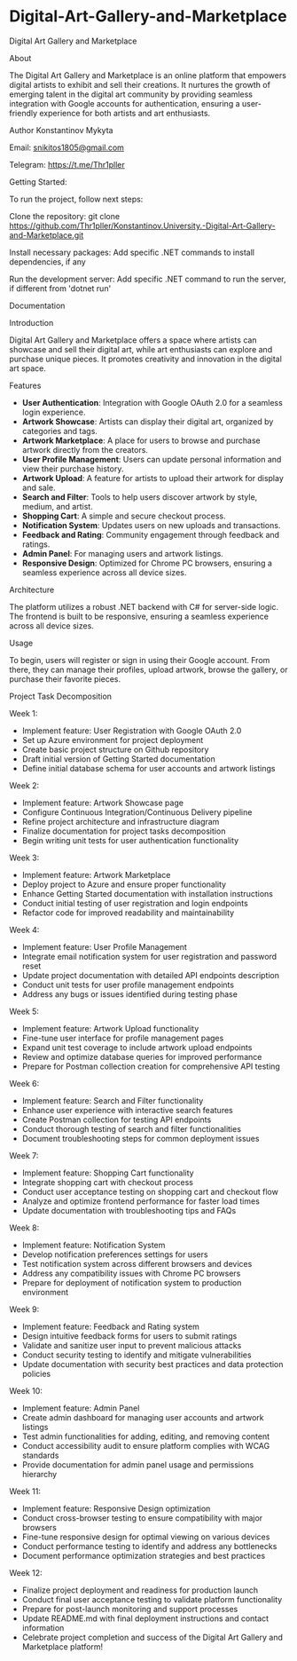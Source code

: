 # Digital-Art-Gallery-and-Marketplace

Digital Art Gallery and Marketplace

About

The Digital Art Gallery and Marketplace is an online platform that empowers digital artists to exhibit and sell their creations. It nurtures the growth of emerging talent in the digital art community by providing seamless integration with Google accounts for authentication, ensuring a user-friendly experience for both artists and art enthusiasts.

Author
Konstantinov Mykyta

Email: snikitos1805@gmail.com

Telegram: https://t.me/Thr1pller

Getting Started:

To run the project, follow next steps:

Clone the repository: git clone https://github.com/Thr1pller/Konstantinov.University.-Digital-Art-Gallery-and-Marketplace.git

Install necessary packages: Add specific .NET commands to install dependencies, if any

Run the development server: Add specific .NET command to run the server, if different from 'dotnet run'

Documentation

Introduction

Digital Art Gallery and Marketplace offers a space where artists can showcase and sell their digital art, while art enthusiasts can explore and purchase unique pieces. It promotes creativity and innovation in the digital art space.

Features
- **User Authentication**: Integration with Google OAuth 2.0 for a seamless login experience.
- **Artwork Showcase**: Artists can display their digital art, organized by categories and tags.
- **Artwork Marketplace**: A place for users to browse and purchase artwork directly from the creators.
- **User Profile Management**: Users can update personal information and view their purchase history.
- **Artwork Upload**: A feature for artists to upload their artwork for display and sale.
- **Search and Filter**: Tools to help users discover artwork by style, medium, and artist.
- **Shopping Cart**: A simple and secure checkout process.
- **Notification System**: Updates users on new uploads and transactions.
- **Feedback and Rating**: Community engagement through feedback and ratings.
- **Admin Panel**: For managing users and artwork listings.
- **Responsive Design**: Optimized for Chrome PC browsers, ensuring a seamless experience across all device sizes.

Architecture

The platform utilizes a robust .NET backend with C# for server-side logic. The frontend is built to be responsive, ensuring a seamless experience across all device sizes.

Usage

To begin, users will register or sign in using their Google account. From there, they can manage their profiles, upload artwork, browse the gallery, or purchase their favorite pieces.

Project Task Decomposition

Week 1:
  - Implement feature: User Registration with Google OAuth 2.0
  - Set up Azure environment for project deployment
  - Create basic project structure on Github repository
  - Draft initial version of Getting Started documentation
  - Define initial database schema for user accounts and artwork listings

Week 2:
  - Implement feature: Artwork Showcase page
  - Configure Continuous Integration/Continuous Delivery pipeline
  - Refine project architecture and infrastructure diagram
  - Finalize documentation for project tasks decomposition
  - Begin writing unit tests for user authentication functionality

Week 3:
  - Implement feature: Artwork Marketplace
  - Deploy project to Azure and ensure proper functionality
  - Enhance Getting Started documentation with installation instructions
  - Conduct initial testing of user registration and login endpoints
  - Refactor code for improved readability and maintainability

Week 4:
  - Implement feature: User Profile Management
  - Integrate email notification system for user registration and password reset
  - Update project documentation with detailed API endpoints description
  - Conduct unit tests for user profile management endpoints
  - Address any bugs or issues identified during testing phase

Week 5:
  - Implement feature: Artwork Upload functionality
  - Fine-tune user interface for profile management pages
  - Expand unit test coverage to include artwork upload endpoints
  - Review and optimize database queries for improved performance
  - Prepare for Postman collection creation for comprehensive API testing

Week 6:
  - Implement feature: Search and Filter functionality
  - Enhance user experience with interactive search features
  - Create Postman collection for testing API endpoints
  - Conduct thorough testing of search and filter functionalities
  - Document troubleshooting steps for common deployment issues

Week 7:
  - Implement feature: Shopping Cart functionality
  - Integrate shopping cart with checkout process
  - Conduct user acceptance testing on shopping cart and checkout flow
  - Analyze and optimize frontend performance for faster load times
  - Update documentation with troubleshooting tips and FAQs

Week 8:
  - Implement feature: Notification System
  - Develop notification preferences settings for users
  - Test notification system across different browsers and devices
  - Address any compatibility issues with Chrome PC browsers
  - Prepare for deployment of notification system to production environment

Week 9:
  - Implement feature: Feedback and Rating system
  - Design intuitive feedback forms for users to submit ratings
  - Validate and sanitize user input to prevent malicious attacks
  - Conduct security testing to identify and mitigate vulnerabilities
  - Update documentation with security best practices and data protection policies

Week 10:
  - Implement feature: Admin Panel
  - Create admin dashboard for managing user accounts and artwork listings
  - Test admin functionalities for adding, editing, and removing content
  - Conduct accessibility audit to ensure platform complies with WCAG standards
  - Provide documentation for admin panel usage and permissions hierarchy

Week 11:
  - Implement feature: Responsive Design optimization
  - Conduct cross-browser testing to ensure compatibility with major browsers
  - Fine-tune responsive design for optimal viewing on various devices
  - Conduct performance testing to identify and address any bottlenecks
  - Document performance optimization strategies and best practices

Week 12:
  - Finalize project deployment and readiness for production launch
  - Conduct final user acceptance testing to validate platform functionality
  - Prepare for post-launch monitoring and support processes
  - Update README.md with final deployment instructions and contact information
  - Celebrate project completion and success of the Digital Art Gallery and Marketplace platform!


